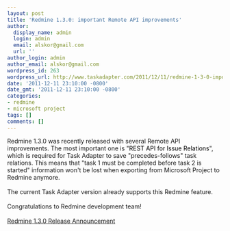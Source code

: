 ```yaml
---
layout: post
title: 'Redmine 1.3.0: important Remote API improvements'
author:
  display_name: admin
  login: admin
  email: alskor@gmail.com
  url: ''
author_login: admin
author_email: alskor@gmail.com
wordpress_id: 263
wordpress_url: http://www.taskadapter.com/2011/12/11/redmine-1-3-0-important-remote-api-improvements/
date: '2011-12-11 23:10:00 -0800'
date_gmt: '2011-12-11 23:10:00 -0800'
categories:
- redmine
- microsoft project
tags: []
comments: []
---
```

<p>Redmine 1.3.0 was recently released with several Remote API improvements. The most important one is<span style="font-family: inherit;"> "<a href="http://www.redmine.org/issues/7366" style="background-color: white; text-align: left; text-decoration: none;"><span style="color: black;">REST API for Issue Relations</span></a>", which is required for</span>&nbsp;Task Adapter to&nbsp;save "precedes-follows" task relations. This means that "task 1 must be completed before task 2 is started" information won't be lost when exporting from Microsoft Project to Redmine anymore.<br/><br/>The current Task Adapter version already supports this Redmine feature.<br/><br/>Congratulations to Redmine development team!<br/><br/><a href="http://www.redmine.org/news/59">Redmine 1.3.0 Release Announcement</a></p>
